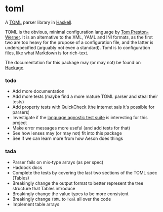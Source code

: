 toml
====

A [TOML](https://github.com/mojombo/toml) parser library in [Haskell](http://haskell-lang.org).

TOML is the obvious, minimal configuration language by
[Tom Preston-Werner](https://github.com/mojombo).
It is an alternative to the XML, YAML and INI formats, as the first two are
too heavy for the prupose of a configuration file, and the latter is
underspecified (arguably not even a standard).
Toml is to configuration files, like what Markdown is for rich-text.

The documentation for this package may (or may not) be found on [Hackage](https://hackage.haskell.org/package/toml).


### todo

* Add more documentation
* Add more tests (maybe find a more mature TOML parser and steal their tests)
* Add property tests with QuickCheck (the internet sais it's possible for parsers)
* Investigate if the [language agnostic test suite](https://github.com/BurntSushi/toml-test) is interesting for this project
* Make error messages more useful (and add tests for that)
* See how lenses may (or may not) fit into this package
* See if we can learn more from how Aeson does things


### tada

* Parser fails on mix-type arrays (as per spec)
* Haddock docs
* Complete the tests by covering the last two sections of the TOML spec (Tables)
* Breakingly change the output format to better represent the tree structure that Tables introduce
* Breakingly change the value types to be more consistent
* Breakingly change `TOML` to `Toml` all over the code
* Implement table arrays
